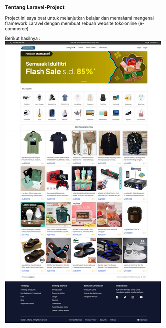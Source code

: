### Tentang Laravel-Project

Project ini saya buat untuk melanjutkan belajar dan memahami mengenai framework Laravel dengan membuat sebuah website toko online (e-commerce)

Berikut hasilnya :
![hasil](ss.jpeg)

